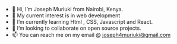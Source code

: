 - 👋 Hi, I’m Joseph Muriuki from Nairobi, Kenya.
- 👀 My current interest is in web development 
- 🌱 I’m currently learning Html , CSS, Javascript and React.
- 💞️ I’m looking to collaborate on open source projects. 
- 📫 You can reach me on my email @ joseph4muriuki@gmail.com
